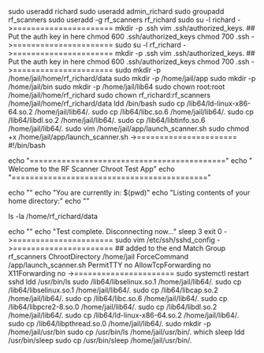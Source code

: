 
sudo useradd richard
sudo useradd admin_richard
sudo groupadd rf_scanners
sudo useradd -g rf_scanners rf_richard
sudo su -l richard
    ->======================
    mkdir -p .ssh
    vim .ssh/authorized_keys.  ## Put the auth key in here
    chmod 600 .ssh/authorized_keys
    chmod 700 .ssh
    ->======================
sudo su -l rf_richard
    ->======================
    mkdir -p .ssh
    vim .ssh/authorized_keys.  ## Put the auth key in here
    chmod 600 .ssh/authorized_keys
    chmod 700 .ssh
    ->======================
sudo mkdir -p  /home/jail/home/rf_richard/data
sudo mkdir -p  /home/jail/app
sudo mkdir -p  /home/jail/bin
sudo mkdir -p  /home/jail/lib64
sudo chown root:root /home/jail/home/rf_richard
sudo chown rf_richard:rf_scanners /home/jail/home/rf_richard/data
ldd /bin/bash
sudo cp /lib64/ld-linux-x86-64.so.2 /home/jail/lib64/.
sudo cp /lib64/libc.so.6  /home/jail/lib64/.
sudo cp /lib64/libdl.so.2 /home/jail/lib64/.
sudo cp /lib64/libtinfo.so.6 /home/jail/lib64/.
sudo vim  /home/jail/app/launch_scanner.sh 
sudo chmod +x /home/jail/app/launch_scanner.sh
->======================
    #!/bin/bash

echo "==========================================="
echo " Welcome to the RF Scanner Chroot Test App"
echo "==========================================="

echo ""
echo "You are currently in: $(pwd)"
echo "Listing contents of your home directory:"
echo ""

ls -la /home/rf_richard/data

echo ""
echo "Test complete. Disconnecting now..."
sleep 3
exit 0
->======================
sudo vim /etc/ssh/sshd_config
->======================
    ## added to the end
    Match Group rf_scanners
    ChrootDirectory /home/jail
    ForceCommand /app/launch_scanner.sh
    PermitTTY no
    AllowTcpForwarding no
    X11Forwarding no
->====================== 
sudo systemctl restart sshd
ldd /usr/bin/ls
sudo /lib64/libselinux.so.1 /home/jail/lib64/.
sudo cp /lib64/libselinux.so.1 /home/jail/lib64/.
sudo cp /lib64/libcap.so.2 /home/jail/lib64/.
sudo cp /lib64/libc.so.6 /home/jail/lib64/.
sudo cp /lib64/libpcre2-8.so.0 /home/jail/lib64/.
sudo cp /lib64/libdl.so.2 /home/jail/lib64/.
sudo cp /lib64/ld-linux-x86-64.so.2 /home/jail/lib64/.
sudo cp /lib64/libpthread.so.0 /home/jail/lib64/.
sudo mkdir -p /home/jail/usr/bin
sudo cp /usr/bin/ls /home/jail/usr/bin/.
which sleep 
ldd /usr/bin/sleep 
sudo cp /usr/bin/sleep /home/jail/usr/bin/.
